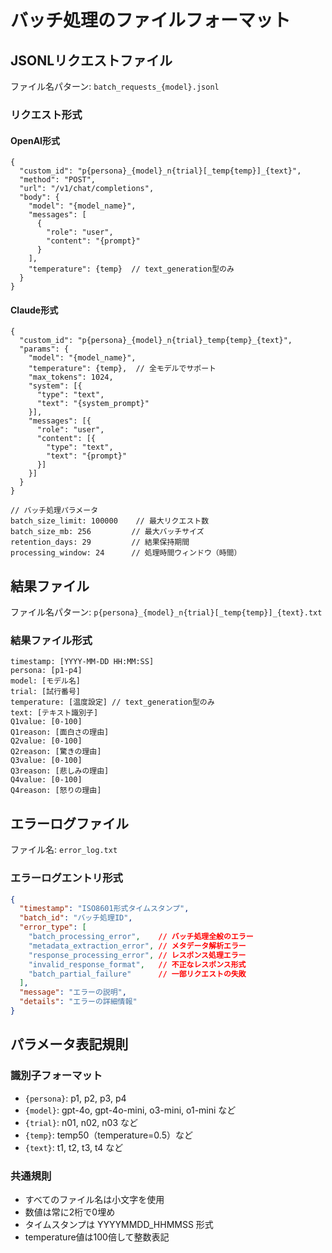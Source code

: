 # バッチ処理のファイルフォーマット

## JSONLリクエストファイル
ファイル名パターン: `batch_requests_{model}.jsonl`

### リクエスト形式

#### OpenAI形式
```jsonl
{
  "custom_id": "p{persona}_{model}_n{trial}[_temp{temp}]_{text}",
  "method": "POST",
  "url": "/v1/chat/completions",
  "body": {
    "model": "{model_name}",
    "messages": [
      {
        "role": "user",
        "content": "{prompt}"
      }
    ],
    "temperature": {temp}  // text_generation型のみ
  }
}
```

#### Claude形式
```jsonl
{
  "custom_id": "p{persona}_{model}_n{trial}_temp{temp}_{text}",
  "params": {
    "model": "{model_name}",
    "temperature": {temp},  // 全モデルでサポート
    "max_tokens": 1024,
    "system": [{
      "type": "text",
      "text": "{system_prompt}"
    }],
    "messages": [{
      "role": "user",
      "content": [{
        "type": "text",
        "text": "{prompt}"
      }]
    }]
  }
}

// バッチ処理パラメータ
batch_size_limit: 100000    // 最大リクエスト数
batch_size_mb: 256         // 最大バッチサイズ
retention_days: 29         // 結果保持期間
processing_window: 24      // 処理時間ウィンドウ（時間）
```

## 結果ファイル
ファイル名パターン: `p{persona}_{model}_n{trial}[_temp{temp}]_{text}.txt`

### 結果ファイル形式
```
timestamp: [YYYY-MM-DD HH:MM:SS]
persona: [p1-p4]
model: [モデル名]
trial: [試行番号]
temperature: [温度設定] // text_generation型のみ
text: [テキスト識別子]
Q1value: [0-100]
Q1reason: [面白さの理由]
Q2value: [0-100]
Q2reason: [驚きの理由]
Q3value: [0-100]
Q3reason: [悲しみの理由]
Q4value: [0-100]
Q4reason: [怒りの理由]
```

## エラーログファイル
ファイル名: `error_log.txt`

### エラーログエントリ形式
```json
{
  "timestamp": "ISO8601形式タイムスタンプ",
  "batch_id": "バッチ処理ID",
  "error_type": [
    "batch_processing_error",    // バッチ処理全般のエラー
    "metadata_extraction_error", // メタデータ解析エラー
    "response_processing_error", // レスポンス処理エラー
    "invalid_response_format",   // 不正なレスポンス形式
    "batch_partial_failure"      // 一部リクエストの失敗
  ],
  "message": "エラーの説明",
  "details": "エラーの詳細情報"
}
```

## パラメータ表記規則

### 識別子フォーマット
- `{persona}`: p1, p2, p3, p4
- `{model}`: gpt-4o, gpt-4o-mini, o3-mini, o1-mini など
- `{trial}`: n01, n02, n03 など
- `{temp}`: temp50（temperature=0.5）など
- `{text}`: t1, t2, t3, t4 など

### 共通規則
- すべてのファイル名は小文字を使用
- 数値は常に2桁で0埋め
- タイムスタンプは YYYYMMDD_HHMMSS 形式
- temperature値は100倍して整数表記
